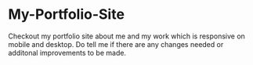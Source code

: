 # My-Portfolio-Site
Checkout my portfolio site about me and my work which is responsive on mobile and desktop.
Do tell me if there are any changes needed or additonal improvements to be made.
